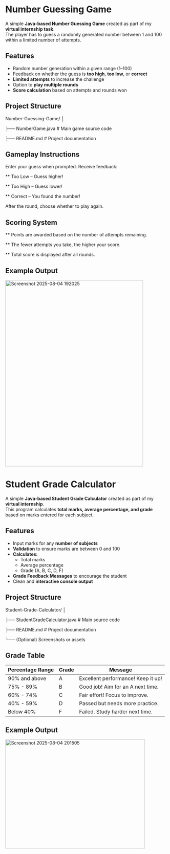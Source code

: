 # Number Guessing Game

A simple **Java-based Number Guessing Game** created as part of my **virtual internship task**.  
The player has to guess a randomly generated number between 1 and 100 within a limited number of attempts. 

## Features

- Random number generation within a given range (1–100)
- Feedback on whether the guess is **too high**, **too low**, or **correct**
- **Limited attempts** to increase the challenge
- Option to **play multiple rounds**
- **Score calculation** based on attempts and rounds won

##  Project Structure

Number-Guessing-Game/
│

├── NumberGame.java # Main game source code

├── README.md # Project documentation

## Gameplay Instructions

Enter your guess when prompted.
Receive feedback:

** Too Low – Guess higher!

** Too High – Guess lower!

** Correct – You found the number!

After the round, choose whether to play again.

## Scoring System

** Points are awarded based on the number of attempts remaining.

** The fewer attempts you take, the higher your score.

** Total score is displayed after all rounds.

## Example Output


  <img width="430" height="582" alt="Screenshot 2025-08-04 192025" src="https://github.com/user-attachments/assets/d892d59b-b5a4-4bbe-812b-ed0cd53f5d4a" />






# Student Grade Calculator

A simple **Java-based Student Grade Calculator** created as part of my **virtual internship**.  
This program calculates **total marks, average percentage, and grade** based on marks entered for each subject.


## Features

- Input marks for any **number of subjects**  
- **Validation** to ensure marks are between 0 and 100  
- **Calculates:**
  - Total marks  
  - Average percentage  
  - Grade (A, B, C, D, F)  
- **Grade Feedback Messages** to encourage the student  
- Clean and **interactive console output**


## Project Structure

Student-Grade-Calculator/
│

├── StudentGradeCalculator.java # Main source code

├── README.md # Project documentation

└── (Optional) Screenshots or assets


## Grade Table


| Percentage Range | Grade | Message                               |
| ---------------- | ----- | ------------------------------------- |
| 90% and above    | A     |  Excellent performance! Keep it up! |
| 75% - 89%        | B     |  Good job! Aim for an A next time.  |
| 60% - 74%        | C     |  Fair effort! Focus to improve.     |
| 40% - 59%        | D     |  Passed but needs more practice.    |
| Below 40%        | F     |  Failed. Study harder next time.     |


## Example Output


<img width="436" height="341" alt="Screenshot 2025-08-04 201505" src="https://github.com/user-attachments/assets/3c082727-e93c-4a15-9240-e528d45c8039" />




